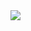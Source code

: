 <img src="https://i.postimg.cc/zXc5F8JZ/yusuke.webp"/>

<!---
MarriednRed/MarriednRed is a ✨ special ✨ repository because its `README.md` (this file) appears on your GitHub profile.
You can click the Preview link to take a look at your changes.
--->
